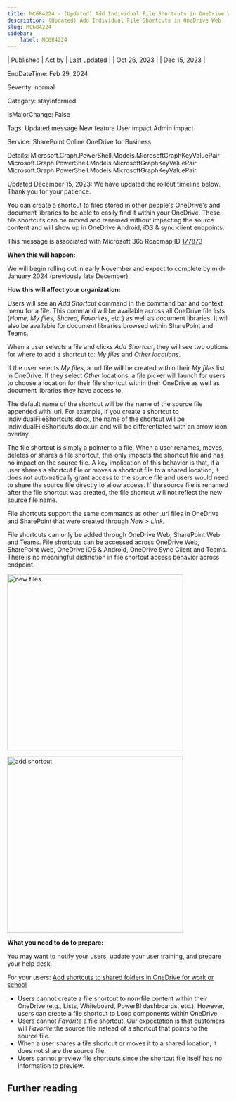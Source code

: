 ```yaml
---
title: MC684224 - (Updated) Add Individual File Shortcuts in OneDrive Web
description: (Updated) Add Individual File Shortcuts in OneDrive Web
slug: MC684224
sidebar:
    label: MC684224
---
```



| Published | Act by | Last updated |
| Oct 26, 2023 |  | Dec 15, 2023 |

EndDateTime: Feb 29, 2024

Severity: normal

Category: stayInformed

IsMajorChange: False

Tags: Updated message New feature User impact Admin impact

Service: SharePoint Online OneDrive for Business

Details: Microsoft.Graph.PowerShell.Models.MicrosoftGraphKeyValuePair Microsoft.Graph.PowerShell.Models.MicrosoftGraphKeyValuePair Microsoft.Graph.PowerShell.Models.MicrosoftGraphKeyValuePair

<p>Updated December 15, 2023: We have updated the rollout timeline below. Thank you for your patience.</p><p>You can create a shortcut to files stored in other people's OneDrive's and document libraries to be able to easily find it within your OneDrive. These file shortcuts can be moved and renamed without impacting the source content and will show up in OneDrive Android, iOS &amp; sync client endpoints.<br></p><p></p>
<p>This message is associated with Microsoft 365 Roadmap ID <a href="https://www.microsoft.com/microsoft-365/roadmap?filters=&amp;searchterms=177873" target="_blank">177873</a></p>
<p><b>When this will happen:</b></p>

<p>We will begin rolling out in early November and expect to complete by mid-January 2024 (previously late December).</p>

<p><b>How this will affect your organization:</b></p>

<p>Users will see an <i>Add Shortcut</i> command in the command bar and context menu for a file. This command will be available across all OneDrive file lists (<i>Home, My files, Shared, Favorites</i>, etc.) as well as document libraries. It will also be available for document libraries browsed within SharePoint and Teams.&nbsp;</p>
<p>When a user selects a file and clicks <i>Add Shortcut</i>, they will see two options for where to add a shortcut to: <i>My files</i> and <i>Other locations</i>.&nbsp;</p><p>If the user selects<i> My files</i>, a .url file will be created within their <i>My files</i> list in OneDrive. If they select <i>Other</i> locations, a file picker will launch for users to choose a location for their file shortcut within their OneDrive as well as document libraries they have access to. 
</p><p>The default name of the shortcut will be the name of the source file appended with .url. For example, if you create a shortcut to IndividualFileShortcuts.docx, the name of the shortcut will be IndividualFileShortcuts.docx.url and will be differentiated with an arrow icon overlay. 
</p><p>The file shortcut is simply a pointer to a file. When a user renames, moves, deletes or shares a file shortcut, this only impacts the shortcut file and has no impact on the source file. A key implication of this behavior is that, if a user shares a shortcut file or moves a shortcut file to a shared location, it does not automatically grant access to the source file and users would need to share the source file directly to allow access. If the source file is renamed after the file shortcut was created, the file shortcut will not reflect the new source file name.
</p><p>File shortcuts support the same commands as other .url files in OneDrive and SharePoint that were created through <i>New &gt; Link</i>. 
</p><p>File shortcuts can only be added through OneDrive Web, SharePoint Web and Teams. File shortcuts can be accessed across OneDrive Web, SharePoint Web, OneDrive iOS &amp; Android, OneDrive Sync Client and Teams. There is no meaningful distinction in file shortcut access behavior across endpoint.</p><p><img src="https://img-prod-cms-rt-microsoft-com.akamaized.net/cms/api/am/imageFileData/RW1dNZn?ver=4ab0" style="width: 400px;" alt="new files"></p><p><img src="https://img-prod-cms-rt-microsoft-com.akamaized.net/cms/api/am/imageFileData/RW1dQvt?ver=d105" style="width: 400px;" alt="add shortcut"><br></p>
<p><b>What you need to do to prepare:</b></p>
<p>You may want to notify your users, update your user training, and prepare your help desk. 
</p><p>For your users:&nbsp;<a href="https://support.microsoft.com/office/add-shortcuts-to-shared-folders-in-onedrive-for-work-or-school-d66b1347-99b7-4470-9360-ffc048d35a33" target="_blank">Add shortcuts to shared folders in OneDrive for work or school</a></p>

<ul><li>Users cannot create a file shortcut to non-file content within their OneDrive (e.g., Lists, Whiteboard, PowerBI dashboards, etc.). However, users can create a file shortcut to Loop components within OneDrive. 
</li><li>Users cannot <i>Favorite</i> a file shortcut. Our expectation is that customers will <i>Favorite</i> the source file instead of a shortcut that points to the source file. 
</li><li>When a user shares a file shortcut or moves it to a shared location, it does not share the source file. 
</li><li>Users cannot preview file shortcuts since the shortcut file itself has no information to preview.</li></ul><p></p>

## Further reading
